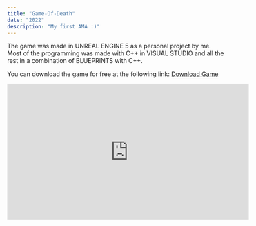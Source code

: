 ```yaml
---
title: "Game-Of-Death"
date: "2022"
description: "My first AMA :)"
---
```


The game was made in UNREAL ENGINE 5 as a personal project by me. Most of the programming was made with C++ in VISUAL STUDIO and all the rest in a combination of BLUEPRINTS with C++.

You can download the game for free at the following link: [Download Game](https://drive.google.com/file/d/1c6KBDMeUnWDJ3G6rZSkvV6xHV5xjscsN/view)

<iframe width="560" height="315" src="https://www.youtube.com/embed/PMsAm4yWlOA" frameborder="0" allow="accelerometer; autoplay; encrypted-media; gyroscope; picture-in-picture" allowfullscreen></iframe>
